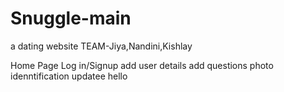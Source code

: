 # Snuggle-main
a dating website
TEAM-Jiya,Nandini,Kishlay

Home Page
Log in/Signup
add user details
add questions
photo idenntification
updatee
hello

